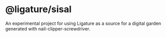 # @ligature/sisal

An experimental project for using Ligature as a source for a digital garden generated with nail-clipper-screwdriver.
